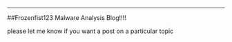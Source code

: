 -------------------
##Frozenfist123 Malware Analysis Blog!!!!

please let me know if you want a post on a particular topic
